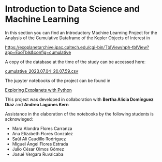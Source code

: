 # Introduction to Data Science and Machine Learning

In this section you can find an Introductory Machine Learning Project for the Analysis of the Cumulative Dataframe of the Kepler Objects of Interest in

https://exoplanetarchive.ipac.caltech.edu/cgi-bin/TblView/nph-tblView?app=ExoTbls&config=cumulative

A copy of the database at the time of the study can be accessed here:

[cumulative_2023.07.04_20.07.59.csv](https://github.com/Vaquera-Araujo/LabAv2023/blob/main/Introduction%20to%20Data%20Science%20and%20Machine%20Learning/cumulative_2023.07.04_20.07.59.csv)


The jupyter notebooks of the project can be found in

[Exploring Exoplanets with Python](https://github.com/Vaquera-Araujo/LabAv2023/blob/main/Introduction%20to%20Data%20Science%20and%20Machine%20Learning/Kepler/readme.md)

This project was developed in collaboration with
**Bertha Alicia Domínguez Díaz** and **Andrea Lagunes Kern**

Assistance in the elaboration of the notebooks by the following students is acknowleged:

- Mara Alondra Flores Carranza
- Ana Elizabeth Flores González
- Saúl Alí Caudillo Rodríguez
- Miguel Ángel Flores Estrada
- Julio César Olmos Gómez
- Josué Vergara Ruvalcaba
